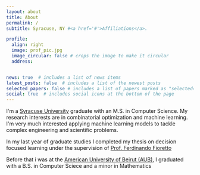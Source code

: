 ```yaml
---
layout: about
title: About
permalink: /
subtitle: Syracuse, NY #<a href='#'>Affiliations</a>. 

profile:
  align: right
  image: prof_pic.jpg
  image_circular: false # crops the image to make it circular
  address: 


news: true  # includes a list of news items
latest_posts: false  # includes a list of the newest posts
selected_papers: false # includes a list of papers marked as "selected={true}"
social: true  # includes social icons at the bottom of the page
---
```



I'm a <a href="https://www.syracuse.edu/">Syracuse University</a> graduate with an M.S. in Computer Science. My research interests are in combinatorial optimization and machine learning. I'm very much interested applying machine learning models to tackle complex engineering and scientific problems. 

In my last year of graduate studies I completed my thesis on decision focused learning under the supervision of <a href="https://nandofioretto.github.io/">Prof. Ferdinando Fioretto</a> 

Before that i was at the <a href="https://www.aub.edu.lb/">American University of Beirut (AUB)</a>, I graduated with a B.S. in Computer Sciece and a minor in Mathematics 
